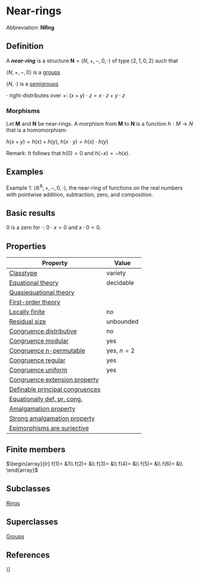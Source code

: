 # Near-rings

Abbreviation: **NRng**
## Definition
A ***near-ring*** is a structure $\mathbf{N}=\langle N,+,-,0,\cdot
\rangle$ of type $\langle 2,1,0,2\rangle$ such that


$\langle N,+,-,0\rangle$ is a [groups](groups.md)


$\langle N,\cdot \rangle$ is a [semigroups](semigroups.md)


$\cdot$ right-distributes over $+$:  $(x+y)\cdot z=x\cdot z+y\cdot z$

### Morphisms
Let $\mathbf{M}$ and $\mathbf{N}$ be near-rings. A morphism from $\mathbf{M}$
to $\mathbf{N}$ is a function $h:M\rightarrow N$ that is a homomorphism: 

$h(x+y)=h(x)+h(y)$, $h(x\cdot y)=h(x)\cdot h(y)$

Remark: 
It follows that $h(0)=0$ and $h(-x)=-h(x)$.

## Examples
Example 1: $\langle\mathbb{R}^{\mathbb{R}},+,-,0,\cdot\rangle$, the near-ring of functions on the real numbers with pointwise addition, subtraction, zero, and composition.


## Basic results
$0$ is a zero for $\cdot$: $0\cdot x=0$ and $x\cdot 0=0$.

## Properties


|Property|Value|
|---|---|
|[Classtype](classtype.md)  |variety |
|[Equational theory](equational_theory.md)  |decidable |
|[Quasiequational theory](quasiequational_theory.md)  | |
|[First-order theory](first-order_theory.md)  | |
|[Locally finite](locally_finite.md)  |no |
|[Residual size](residual_size.md)  |unbounded |
|[Congruence distributive](congruence_distributive.md)  |no |
|[Congruence modular](congruence_modular.md)  |yes |
|[Congruence n-permutable](congruence_n-permutable.md)  |yes, $n=2$ |
|[Congruence regular](congruence_regular.md)  |yes |
|[Congruence uniform](congruence_uniform.md)  |yes |
|[Congruence extension property](congruence_extension_property.md)  | |
|[Definable principal congruences](definable_principal_congruences.md)  | |
|[Equationally def. pr. cong.](equationally_def._pr._cong..md)  | |
|[Amalgamation property](amalgamation_property.md)  | |
|[Strong amalgamation property](strong_amalgamation_property.md)  | |
|[Epimorphisms are surjective](epimorphisms_are_surjective.md)  | |
## Finite members

$\begin{array}{lr}
f(1)= &1\\
f(2)= &\\
f(3)= &\\
f(4)= &\\
f(5)= &\\
f(6)= &\\
\end{array}$

## Subclasses
[Rings](rings.md) 

## Superclasses
[Groups](groups.md) 


## References


)]